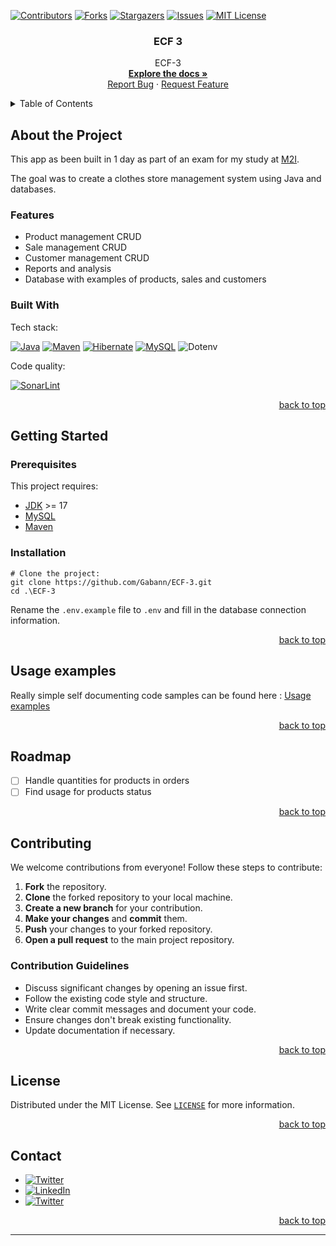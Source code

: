 <!--suppress ALL, HtmlUnknownAnchorTarget -->
<a id="readme-top"></a>

[![Contributors][contributors-shield]][contributors-url]
[![Forks][forks-shield]][forks-url]
[![Stargazers][stars-shield]][stars-url]
[![Issues][issues-shield]][issues-url]
[![MIT License][license-shield]][license-url]

<h3 align="center">ECF 3</h3>



<div align="center">
  <p>
    ECF-3
    <br />
    <a href="https://github.com/Gabann/ECF-3/tree/69091fd8c1a8b580d59ac3888c192f47f9ec7ae2/documentation"><strong>Explore the docs »</strong></a>
    <br />
    <a href="https://github.com/gabann/ECF-3/issues">Report Bug</a>
    ·
    <a href="https://github.com/gabann/ECF-3/issues">Request Feature</a>
  </p>
</div>



<!-- TABLE OF CONTENTS -->
<details>
  <summary>Table of Contents</summary>
  <ol>
    <li>
      <a href="#about-the-project">About The Project</a>
      <ul>
        <li><a href="#built-with">Built With</a></li>
      </ul>
    </li>
    <li>
      <a href="#getting-started">Getting Started</a>
      <ul>
        <li><a href="#prerequisites">Prerequisites</a></li>
        <li><a href="#installation">Installation</a></li>
      </ul>
    </li>
    <li><a href="#usage">Usage</a></li>
    <li><a href="#preview">Preview</a></li>
    <li><a href="#roadmap">Roadmap</a></li>
    <li><a href="#contributing">Contributing</a></li>
    <li><a href="#license">License</a></li>
    <li><a href="#contact">Contact</a></li>
  </ol>
</details>

<!-- ABOUT THE PROJECT -->

## About the Project

This app as been built in 1 day as part of an exam for my study at [M2I](https://www.m2iformation.fr/).

The goal was to create a clothes store management system using Java and databases.

### Features

- Product management CRUD
- Sale management CRUD
- Customer management CRUD
- Reports and analysis
- Database with examples of products, sales and customers

### Built With

Tech stack:

[![Java][JavaBadge]][JavaUrl]
[![Maven][MavenBadge]][MavenUrl]
[![Hibernate][HibernateBadge]][HibernateUrl]
[![MySQL][MySQLBadge]][MySQLUrl]
![Dotenv][DotenvBadge]

Code quality:

[![SonarLint][SonarLintBadge]][SonarLintUrl]

<div align="right"><a href="#readme-top">back to top</a></div>



<!-- GETTING STARTED -->

## Getting Started

### Prerequisites

This project requires:

- [JDK](https://www.oracle.com/java/technologies/downloads/) >= 17
- [MySQL](https://www.mysql.com/)
- [Maven](https://maven.apache.org/)

### Installation

```
# Clone the project:
git clone https://github.com/Gabann/ECF-3.git
cd .\ECF-3
```

Rename the `.env.example` file to `.env` and fill in the database connection information.

<div align="right"><a href="#readme-top">back to top</a></div>

<!-- USAGE EXAMPLES -->

## Usage examples

Really simple self documenting code samples can be found
here : [Usage examples](https://github.com/Gabann/ECF-3/tree/master/src/main/java/org/example/code_examples)

<div align="right"><a href="#readme-top">back to top</a></div>

## Roadmap

- [ ] Handle quantities for products in orders
- [ ] Find usage for products status

<div align="right"><a href="#readme-top">back to top</a></div>



<!-- CONTRIBUTING -->

## Contributing

We welcome contributions from everyone! Follow these steps to contribute:

1. **Fork** the repository.
2. **Clone** the forked repository to your local machine.
3. **Create a new branch** for your contribution.
4. **Make your changes** and **commit** them.
5. **Push** your changes to your forked repository.
6. **Open a pull request** to the main project repository.

### Contribution Guidelines

- Discuss significant changes by opening an issue first.
- Follow the existing code style and structure.
- Write clear commit messages and document your code.
- Ensure changes don't break existing functionality.
- Update documentation if necessary.

<div align="right"><a href="#readme-top">back to top</a></div>

<!-- LICENSE -->

## License

Distributed under the MIT License. See [`LICENSE`](https://github.com/Gabann/ECF-3/blob/master/LICENSE) for more information.

<div align="right"><a href="#readme-top">back to top</a></div>



<!-- CONTACT -->

## Contact

- [![Twitter][gmail-shield]][gmail-url]
- [![LinkedIn][linkedin-shield]][linkedin-url]
- [![Twitter][twitter-shield]][twitter-url]

<div align="right"><a href="#readme-top">back to top</a></div>


---------------------------------------------------------------


[repo-link]: https://github.com/Gabann/ECF-3

[contributors-shield]: https://img.shields.io/github/contributors/gabann/ECF-3.svg?style=for-the-badge

[contributors-url]: https://github.com/gabann/ECF-3/graphs/contributors

[forks-shield]: https://img.shields.io/github/forks/gabann/ECF-3.svg?style=for-the-badge

[forks-url]: https://github.com/gabann/ECF-3/network/members

[stars-shield]: https://img.shields.io/github/stars/gabann/ECF-3.svg?style=for-the-badge

[stars-url]: https://github.com/gabann/ECF-3/stargazers

[issues-shield]: https://img.shields.io/github/issues/gabann/ECF-3.svg?style=for-the-badge

[issues-url]: https://github.com/gabann/ECF-3/issues

[license-shield]: https://img.shields.io/github/license/gabann/ECF-3.svg?style=for-the-badge

[license-url]: https://github.com/gabann/ECF-3/blob/master/LICENSE

[linkedin-shield]: https://img.shields.io/badge/-LinkedIn-black.svg?style=for-the-badge&logo=linkedin&colorB=555

[linkedin-url]: https://linkedin.com/in/linkedin_username

[twitter-shield]: https://img.shields.io/badge/Twitter-1DA1F2?style=for-the-badge&logo=twitter&logoColor=white

[twitter-url]: https://twitter.com/gabandev

[gmail-shield]: https://img.shields.io/badge/Gmail-EA4335.svg?style=for-the-badge&logo=Gmail&logoColor=white

[gmail-url]: mailto:gabin.deboulogne@gmail.com

[JavaBadge]: https://img.shields.io/badge/Java-ED8B00?style=for-the-badge&logo=java&logoColor=white

[JavaUrl]: https://www.java.com/

[HibernateBadge]: https://img.shields.io/badge/Hibernate-59666C?style=for-the-badge&logo=hibernate&logoColor=white

[HibernateUrl]: https://hibernate.org/

[MySQLBadge]: https://img.shields.io/badge/MySQL-00000F?style=for-the-badge&logo=mysql&logoColor=white

[MySQLUrl]: https://www.mysql.com/

[SonarLintBadge]: https://img.shields.io/badge/SonarLint-CB2029?logo=sonarlint&logoColor=white&style=for-the-badge

[SonarLintUrl]: https://www.sonarlint.org/

[MavenBadge]: https://img.shields.io/badge/Maven-C71A36?style=for-the-badge&logo=apache-maven&logoColor=white

[MavenUrl]: https://maven.apache.org/

[DotenvBadge]: https://img.shields.io/badge/Dotenv-00000F?style=for-the-badge&logo=dotenv&logoColor=white
